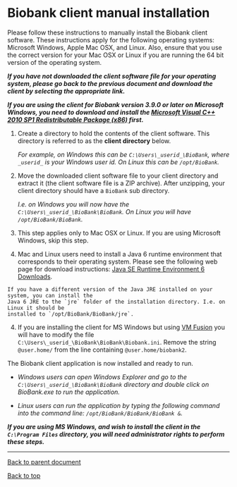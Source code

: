 # Biobank client manual installation

Please follow these instructions to manually install the Biobank client software. These instructions
apply for the following operating systems: Microsoft Windows, Apple Mac OSX, and Linux. Also, ensure
that you use the correct version for your Mac OSX or Linux if you are running the 64 bit version of
the operating system.

**_If you have not downloaded the client software file for your operating system, please go back
to the previous document and download the client by selecting the appropriate link._**

**_If you are using the client for Biobank version 3.9.0 or later on Microsoft Windows, you need to
download and install the
[Microsoft Visual C++ 2010 SP1 Redistributable Package (x86)](http://www.microsoft.com/en-us/download/details.aspx?id=8328)
first._**

1.  Create a directory to hold the contents of the client software. This directory is referred to as
    the **client directory** below.

    *For example, on Windows this can be `C:\Users\_userid_\BioBank`, where `_userid_` is your
    Windows user id. On Linux this can be `/opt/BioBank`.*

2.  Move the downloaded client software file to your client directory and extract it (the client
    software file is a ZIP archive). After unzipping, your client directory should have a `BioBank`
    sub directory.

    *I.e. on Windows you will now have the `C:\Users\_userid_\BioBank\BioBank`.  On Linux you will
    have `/opt/BioBank/BioBank`.*

3.  This step applies only to Mac OSX or Linux. If you are using Microsoft Windows, skip this step.

  1. Mac and Linux users need to install a Java 6 runtime environment that corresponds to their
     operating system. Please see the following web page for download instructions:
     [Java SE Runtime Environment 6 Downloads](http://www.oracle.com/technetwork/java/javase/downloads/jre6-downloads-1637595.html).

    If you have a different version of the Java JRE installed on your system, you can install the
    Java 6 JRE to the `jre` folder of the installation directory. I.e. on Linux it should be
    installed to `/opt/BioBank/BioBank/jre`.

4.  If you are installing the client for MS Windows but using
    [VM Fusion](http://www.vmware.com/ca/en/products/fusion) you will have to modify the file
	` C:\Users\_userid_\BioBank\BioBank\Biobank.ini`. Remove the string `@user.home/` from
	the line containing `@user.home/biobank2`.

The Biobank client application is now installed and ready to run.

* *Windows users can open Windows Explorer and go to the ` C:\Users\_userid_\BioBank\BioBank`
 directory and double click on BioBank.exe to run the application.*

* *Linux users can run the application by typing the following command into the command line:
`/opt/BioBank/BioBank/BioBank &`.*

**_If you are using MS Windows, and wish to install the client in the `C:\Program Files` directory, you
 will need administrator rights to perform these steps._**

****

[Back to parent document](client_installation.md)

[Back to top](../README.md)
